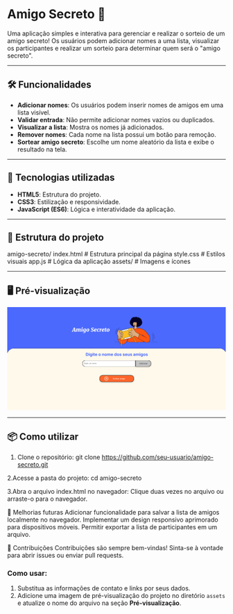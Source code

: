 # Amigo Secreto 🎁

Uma aplicação simples e interativa para gerenciar e realizar o sorteio de um amigo secreto! Os usuários podem adicionar nomes a uma lista, visualizar os participantes e realizar um sorteio para determinar quem será o "amigo secreto".

---

## 🛠️ Funcionalidades

- **Adicionar nomes**: Os usuários podem inserir nomes de amigos em uma lista visível.
- **Validar entrada**: Não permite adicionar nomes vazios ou duplicados.
- **Visualizar a lista**: Mostra os nomes já adicionados.
- **Remover nomes**: Cada nome na lista possui um botão para remoção.
- **Sortear amigo secreto**: Escolhe um nome aleatório da lista e exibe o resultado na tela.

---

## 🚀 Tecnologias utilizadas

- **HTML5**: Estrutura do projeto.
- **CSS3**: Estilização e responsividade.
- **JavaScript (ES6)**: Lógica e interatividade da aplicação.

---

## 📂 Estrutura do projeto

amigo-secreto/
index.html        # Estrutura principal da página
style.css         # Estilos visuais
app.js            # Lógica da aplicação
assets/           # Imagens e ícones

---

## 🖥️ Pré-visualização

![Imagem do projeto](assets/amigo-secreto-preview.png)

---

## 📦 Como utilizar

1. Clone o repositório:
   git clone https://github.com/seu-usuario/amigo-secreto.git

2.Acesse a pasta do projeto:
   cd amigo-secreto

3.Abra o arquivo index.html no navegador:
   Clique duas vezes no arquivo ou arraste-o para o navegador.

🌟 Melhorias futuras
Adicionar funcionalidade para salvar a lista de amigos localmente no navegador.
Implementar um design responsivo aprimorado para dispositivos móveis.
Permitir exportar a lista de participantes em um arquivo.

🤝 Contribuições
Contribuições são sempre bem-vindas! Sinta-se à vontade para abrir issues ou enviar pull requests.

### Como usar:
1. Substitua as informações de contato e links por seus dados.
2. Adicione uma imagem de pré-visualização do projeto no diretório `assets` e atualize o nome do arquivo na seção **Pré-visualização**.
